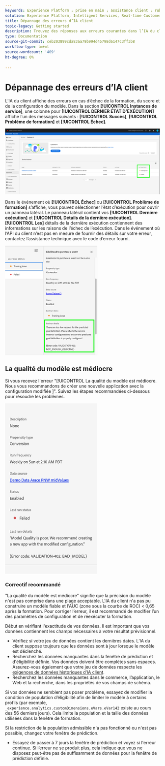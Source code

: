 ```yaml
---
keywords: Experience Platform ; prise en main ; assistance client ; rubriques populaires ; entrée d’assistance client ; sortie d’assistance client ; dépannage client ; erreurs d’assistance client
solution: Experience Platform, Intelligent Services, Real-time Customer Data Platform
title: Dépannage des erreurs d’IA client
topic-legacy: Getting started
description: Trouvez des réponses aux erreurs courantes dans l’IA du client.
type: Documentation
source-git-commit: ceb203899cda83aa79b994d45798d6147c3ff3b8
workflow-type: tm+mt
source-wordcount: '409'
ht-degree: 0%

---
```



# Dépannage des erreurs d’IA client

L’IA du client affiche des erreurs en cas d’échec de la formation, du score et de la configuration du modèle. Dans la section **[!UICONTROL Instances de service]**, une colonne pour **[!UICONTROL DERNIER ÉTAT D’EXÉCUTION]** affiche l’un des messages suivants : **[!UICONTROL Succès]**, **[!UICONTROL Problème de formation]** et **[!UICONTROL Échec]**.

![état de la dernière exécution](./images/errors/last-run-status.png)

Dans le événement où **[!UICONTROL Échec]** ou **[!UICONTROL Problème de formation]** s’affiche, vous pouvez sélectionner l’état d’exécution pour ouvrir un panneau latéral. Le panneau latéral contient vos **[!UICONTROL Dernière exécution]** et **[!UICONTROL Détails de la dernière exécution]**. **[!UICONTROL Les]** détails de la dernière exécution contiennent des informations sur les raisons de l’échec de l’exécution. Dans le événement où l’API du client n’est pas en mesure de fournir des détails sur votre erreur, contactez l’assistance technique avec le code d’erreur fourni.

<img src="./images/errors/last-run-details.png" width="300" /><br />

## La qualité du modèle est médiocre

Si vous recevez l&#39;erreur &quot;[!UICONTROL La qualité du modèle est médiocre. Nous vous recommandons de créer une nouvelle application avec la configuration modifiée ]&quot;. Suivez les étapes recommandées ci-dessous pour résoudre les problèmes.

<img src="./images/errors/model-quality.png" width="300" /><br />

### Correctif recommandé

&quot;La qualité du modèle est médiocre&quot; signifie que la précision du modèle n&#39;est pas comprise dans une plage acceptable. L&#39;IA du client n&#39;a pas pu construire un modèle fiable et l&#39;AUC (zone sous la courbe de ROC) &lt; 0,65 après la formation. Pour corriger l’erreur, il est recommandé de modifier l’un des paramètres de configuration et de réexécuter la formation.

Début en vérifiant l&#39;exactitude de vos données. Il est important que vos données contiennent les champs nécessaires à votre résultat prévisionnel.

- Vérifiez si votre jeu de données contient les dernières dates. L’IA du client suppose toujours que les données sont à jour lorsque le modèle est déclenché.
- Recherchez les données manquantes dans la fenêtre de prédiction et d&#39;éligibilité définie. Vos données doivent être complètes sans espaces. Assurez-vous également que votre jeu de données respecte les [exigences de données historiques d’IA client](./input-output.md#data-requirements).
- Recherchez les données manquantes dans le commerce, l’application, le Web et la recherche, dans les propriétés de vos champs de schéma.

Si vos données ne semblent pas poser problème, essayez de modifier la condition de population d’éligibilité afin de limiter le modèle à certains profils (par exemple, `_experience.analytics.customDimensions.eVars.eVar142` existe au cours des 56 derniers jours). Cela limite la population et la taille des données utilisées dans la fenêtre de formation.

Si la restriction de la population admissible n&#39;a pas fonctionné ou n&#39;est pas possible, changez votre fenêtre de prédiction.

- Essayez de passer à 7 jours la fenêtre de prédiction et voyez si l&#39;erreur continue. Si l’erreur ne se produit plus, cela indique que vous ne disposez peut-être pas de suffisamment de données pour la fenêtre de prédiction définie.


